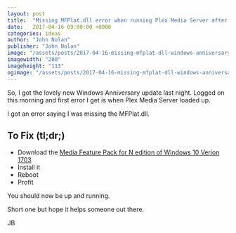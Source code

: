 ```yaml
---
layout: post
title:  "Missing MFPlat.dll error when running Plex Media Server after Windows Anniversary Update"
date:   2017-04-16 09:00:00 +0000
categories: ideas
author: "John Nolan"
publisher: "John Nolan"
image: "/assets/posts/2017-04-16-missing-mfplat-dll-windows-anniversary-plex.jpg"
imagewidth: "200"
imageheight: "113"
ogimage: "/assets/posts/2017-04-16-missing-mfplat-dll-windows-anniversary-plex.jpg"
---
```


So, I got the lovely new Windows Anniversary update last night. Logged on
this morning and first error I get is when Plex Media Server loaded up.

I got an error saying I was missing the MFPlat.dll.

## To Fix (tl;dr;)

* Download the [Media Feature Pack for N edition of Windows 10 Verion 1703](https://support.microsoft.com/en-us/help/4016817/media-feature-pack-for-n-edition-of-windows-10-version-1703-april-2017)
* Install it
* Reboot
* Profit

You should now be up and running.

Short one but hope it helps someone out there.

JB

